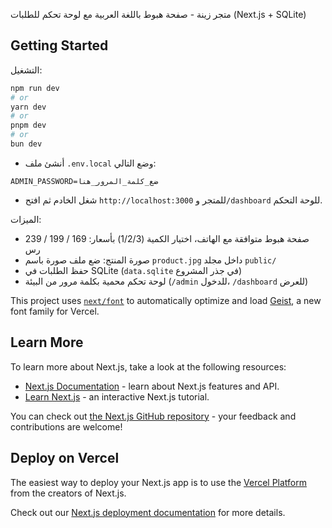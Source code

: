 متجر زينة - صفحة هبوط باللغة العربية مع لوحة تحكم للطلبات (Next.js + SQLite)

## Getting Started

التشغيل:

```bash
npm run dev
# or
yarn dev
# or
pnpm dev
# or
bun dev
```

- أنشئ ملف `.env.local` وضع التالي:

```
ADMIN_PASSWORD=ضع_كلمة_المرور_هنا
```

- شغل الخادم ثم افتح `http://localhost:3000` للمتجر و`/dashboard` للوحة التحكم.

الميزات:

- صفحة هبوط متوافقة مع الهاتف، اختيار الكمية (1/2/3) بأسعار: 169 / 199 / 239 رس
- صورة المنتج: ضع ملف صورة باسم `product.jpg` داخل مجلد `public/`
- حفظ الطلبات في SQLite (`data.sqlite` في جذر المشروع)
- لوحة تحكم محمية بكلمة مرور من البيئة (`/admin` للدخول، `/dashboard` للعرض)

This project uses [`next/font`](https://nextjs.org/docs/app/building-your-application/optimizing/fonts) to automatically optimize and load [Geist](https://vercel.com/font), a new font family for Vercel.

## Learn More

To learn more about Next.js, take a look at the following resources:

- [Next.js Documentation](https://nextjs.org/docs) - learn about Next.js features and API.
- [Learn Next.js](https://nextjs.org/learn) - an interactive Next.js tutorial.

You can check out [the Next.js GitHub repository](https://github.com/vercel/next.js) - your feedback and contributions are welcome!

## Deploy on Vercel

The easiest way to deploy your Next.js app is to use the [Vercel Platform](https://vercel.com/new?utm_medium=default-template&filter=next.js&utm_source=create-next-app&utm_campaign=create-next-app-readme) from the creators of Next.js.

Check out our [Next.js deployment documentation](https://nextjs.org/docs/app/building-your-application/deploying) for more details.
